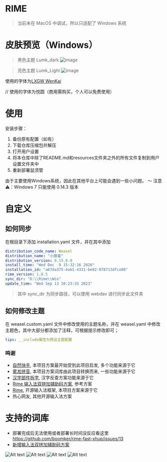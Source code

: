 # RIME

> 当前未在 MacOS 中调试，所以只适配了 Windows 系统

# 皮肤预览（Windows）

> 黑色主题 Lumk_dark
![image](https://github.com/rwerplus/rime/assets/48611415/277c4d6d-32b2-464a-a400-12ab9b892305)

> 亮色主题 Lumk_Light
![image](https://github.com/rwerplus/rime/assets/48611415/af3fa049-e5f4-4906-9f93-785a44a153c9)


使用的字体为[LXGW WenKai](https://github.com/lxgw/LxgwWenKai)

// 使用的字体为悦圆（商用需购买，个人可以免费使用）

# 使用

安装步骤：  
1. 备份原有配置（如有）  
2. 下载仓库压缩包并解压  
3. 打开用户设置  
4. 将本仓库中除了README.md和resources文件夹之外的所有文件复制到用户设置文件夹中  
5. 重新部署鼠须管  

由于主要使用Windows系统，因此在其他平台上可能会遇到一些小问题。
～ 注意 ⚠️：Windows 7 只能使用 0.14.3 版本

# 自定义

## 如何同步

在根目录下添加 installation.yaml 文件，并在其中添加

```yaml
distribution_code_name: Weasel
distribution_name: "小狼毫"
distribution_version: 0.15.0.0
install_time: "Wed Dec  9 15:32:16 2020"
installation_id: "a67da375-4ab1-4331-be02-078713dfce08"
rime_version: 1.8.5
sync_dir: "D:\\Rime\\Win"
update_time: "Wed Sep 13 10:23:33 2023"
```

> 其中 sync_dir 为同步路径，可以使用 webdav 进行同步此文件夹

## 如何修改主题

在 weasel.custom.yaml 文件中修改使用的主题名称，并在 weasel.yaml 中修改主题色，其中大部分都添加了注释，可根据提示修改即可；

```yaml
tips: __include属性为预设主题配置
```
### 鸣谢

* [自然快手](https://github.com/functoreality/rime-flypy-zrmfast), 本项目方案最开始受到此项目启发, 多个功能来源于它
* [雾凇拼音](https://github.com/iDvel/rime-ice), 本项目方案词库由此项目转换而来, 一些功能来源于它
* [汉字部件拆字](https://github.com/mirtlecn/rime-radical-pinyin), 汉字反查方案功能来源于它
* [Rime 输入法双拼加辅助码方案](https://github.com/boomker/rime-fast-xhup),  参考方案
* [Rime](http://rime.im/),  开源输入法框架, 本项目方案来源于它
* 热心网友, 其他开源输入法方案

# 支持的词库

- 部署完成后无法使用或者部署长时间没反应看这里 https://github.com/boomker/rime-fast-xhup/issues/13
- [新增输入法双拼加辅助码方案](https://github.com/boomker/rime-fast-xhup)

  
![Alt text](resources/image-4.png)
![Alt text](resources/image-1.png)
![Alt text](resources/image-2.png)
![Alt text](resources/image-3.png)








